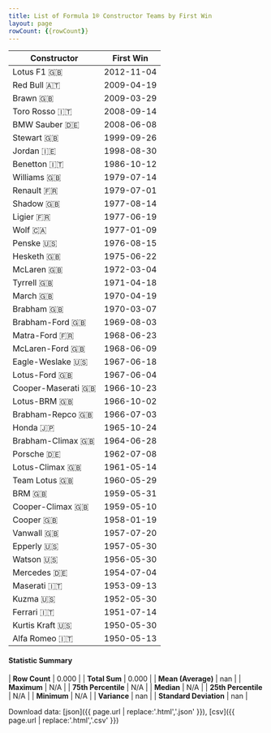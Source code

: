 ```yaml
---
title: List of Formula 1® Constructor Teams by First Win
layout: page
rowCount: {{rowCount}}
---
```


| Constructor | First Win |
|--|--|
| Lotus F1 🇬🇧 | 2012-11-04 |
| Red Bull 🇦🇹 | 2009-04-19 |
| Brawn 🇬🇧 | 2009-03-29 |
| Toro Rosso 🇮🇹 | 2008-09-14 |
| BMW Sauber 🇩🇪 | 2008-06-08 |
| Stewart 🇬🇧 | 1999-09-26 |
| Jordan 🇮🇪 | 1998-08-30 |
| Benetton 🇮🇹 | 1986-10-12 |
| Williams 🇬🇧 | 1979-07-14 |
| Renault 🇫🇷 | 1979-07-01 |
| Shadow 🇬🇧 | 1977-08-14 |
| Ligier 🇫🇷 | 1977-06-19 |
| Wolf 🇨🇦 | 1977-01-09 |
| Penske 🇺🇸 | 1976-08-15 |
| Hesketh 🇬🇧 | 1975-06-22 |
| McLaren 🇬🇧 | 1972-03-04 |
| Tyrrell 🇬🇧 | 1971-04-18 |
| March 🇬🇧 | 1970-04-19 |
| Brabham 🇬🇧 | 1970-03-07 |
| Brabham-Ford 🇬🇧 | 1969-08-03 |
| Matra-Ford 🇫🇷 | 1968-06-23 |
| McLaren-Ford 🇬🇧 | 1968-06-09 |
| Eagle-Weslake 🇺🇸 | 1967-06-18 |
| Lotus-Ford 🇬🇧 | 1967-06-04 |
| Cooper-Maserati 🇬🇧 | 1966-10-23 |
| Lotus-BRM 🇬🇧 | 1966-10-02 |
| Brabham-Repco 🇬🇧 | 1966-07-03 |
| Honda 🇯🇵 | 1965-10-24 |
| Brabham-Climax 🇬🇧 | 1964-06-28 |
| Porsche 🇩🇪 | 1962-07-08 |
| Lotus-Climax 🇬🇧 | 1961-05-14 |
| Team Lotus 🇬🇧 | 1960-05-29 |
| BRM 🇬🇧 | 1959-05-31 |
| Cooper-Climax 🇬🇧 | 1959-05-10 |
| Cooper 🇬🇧 | 1958-01-19 |
| Vanwall 🇬🇧 | 1957-07-20 |
| Epperly 🇺🇸 | 1957-05-30 |
| Watson 🇺🇸 | 1956-05-30 |
| Mercedes 🇩🇪 | 1954-07-04 |
| Maserati 🇮🇹 | 1953-09-13 |
| Kuzma 🇺🇸 | 1952-05-30 |
| Ferrari 🇮🇹 | 1951-07-14 |
| Kurtis Kraft 🇺🇸 | 1950-05-30 |
| Alfa Romeo 🇮🇹 | 1950-05-13 |

#### Statistic Summary

| **Row Count** | 0.000 |
| **Total Sum** | 0.000 |
| **Mean (Average)** | nan |
| **Maximum** | N/A |
| **75th Percentile** | N/A |
| **Median** | N/A |
| **25th Percentile** | N/A |
| **Minimum** | N/A |
| **Variance** | nan |
| **Standard Deviation** | nan |

Download data: [json]({{ page.url | replace:'.html','.json' }}), [csv]({{ page.url | replace:'.html','.csv' }})
